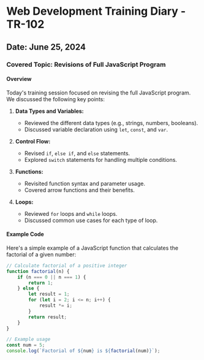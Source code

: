 # Web Development Training Diary - TR-102

## Date: June 25, 2024

### Covered Topic: Revisions of Full JavaScript Program

#### Overview

Today's training session focused on revising the full JavaScript program. We discussed the following key points:

1. **Data Types and Variables:**
   - Reviewed the different data types (e.g., strings, numbers, booleans).
   - Discussed variable declaration using `let`, `const`, and `var`.

2. **Control Flow:**
   - Revised `if`, `else if`, and `else` statements.
   - Explored `switch` statements for handling multiple conditions.

3. **Functions:**
   - Revisited function syntax and parameter usage.
   - Covered arrow functions and their benefits.

4. **Loops:**
   - Reviewed `for` loops and `while` loops.
   - Discussed common use cases for each type of loop.

#### Example Code

Here's a simple example of a JavaScript function that calculates the factorial of a given number:

```javascript
// Calculate factorial of a positive integer
function factorial(n) {
    if (n === 0 || n === 1) {
        return 1;
    } else {
        let result = 1;
        for (let i = 2; i <= n; i++) {
            result *= i;
        }
        return result;
    }
}

// Example usage
const num = 5;
console.log(`Factorial of ${num} is ${factorial(num)}`);
